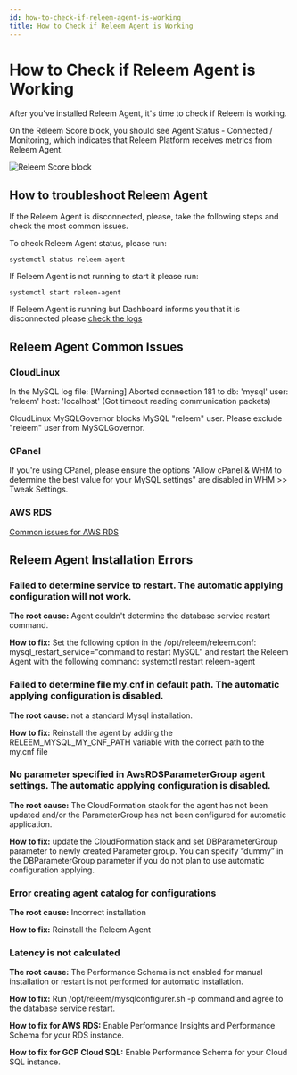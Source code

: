 ```yaml
---
id: how-to-check-if-releem-agent-is-working
title: How to Check if Releem Agent is Working
---
```


# How to Check if Releem Agent is Working

After you've installed Releem Agent, it's time to check if Releem is working.

On the Releem Score block, you should see Agent Status - Connected / Monitoring, which indicates that Releem Platform receives metrics from Releem Agent.

<img src="/img/dashboard-releem-score.png" alt="Releem Score block" className="shadow-img" />

## How to troubleshoot Releem Agent
If the Releem Agent is disconnected, please, take the following steps and check the most common issues.

To check Releem Agent status, please run:

```
systemctl status releem-agent
```

If Releem Agent is not running to start it please run:
```
systemctl start releem-agent
```
If Releem Agent is running but Dashboard informs you that it is disconnected please [check the logs](/releem-agent/how-to-check-logs)

## Releem Agent Common Issues

### CloudLinux 

In the MySQL log file: [Warning] Aborted connection 181 to db: 'mysql' user: 'releem' host: 'localhost' (Got timeout reading communication packets)

CloudLinux MySQLGovernor blocks MySQL "releem" user.
Please exclude "releem" user from MySQLGovernor.

### CPanel

If you're using CPanel, please ensure the options "Allow cPanel & WHM to determine the best value for your MySQL settings" are disabled in WHM >> Tweak Settings.

### AWS RDS
[Common issues for AWS RDS](/releem-agent/installation-guides/cloud-managed-aws-rds-automatic-installation#common-issues-for-aws-rds)


## Releem Agent Installation Errors
### Failed to determine service to restart. The automatic applying configuration will not work.
**The root cause:** Agent couldn't determine the database service restart command.

**How to fix:** Set the following option in the /opt/releem/releem.conf: mysql_restart_service="command to restart MySQL” and restart the Releem Agent with the following command: systemctl restart releem-agent

### Failed to determine file my.cnf in default path. The automatic applying configuration is disabled.
**The root cause:** not a standard Mysql installation.

**How to fix:** Reinstall the agent by adding the RELEEM_MYSQL_MY_CNF_PATH variable with the correct path to the my.cnf file

### No parameter specified in AwsRDSParameterGroup agent settings. The automatic applying configuration is disabled.
**The root cause:** The CloudFormation stack for the agent has not been updated and/or the ParameterGroup has not been configured for automatic application.

**How to fix:** update the CloudFormation stack and set DBParameterGroup parameter to newly created Parameter group.
You can specify “dummy” in the DBParameterGroup parameter if you do not plan to use automatic configuration applying.

### Error creating agent catalog for configurations
**The root cause:** Incorrect installation

**How to fix:** Reinstall the Releem Agent

### Latency is not calculated
**The root cause:** The Performance Schema is not enabled for manual installation or restart is not performed for automatic installation.

**How to fix:** Run /opt/releem/mysqlconfigurer.sh -p command and agree to the database service restart.

**How to fix for AWS RDS:** Enable Performance Insights and Performance Schema for your RDS instance.

**How to fix for GCP Cloud SQL:** Enable Performance Schema for your Cloud SQL instance.
